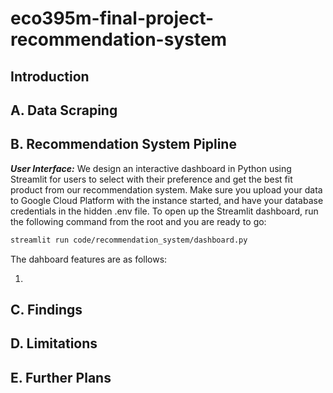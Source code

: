 # eco395m-final-project-recommendation-system
## Introduction
## A. Data Scraping
## B. Recommendation System Pipline
***User Interface:*** 
We design an interactive dashboard in Python using Streamlit for users to select with their preference and get the best fit product from our recommendation system. Make sure you upload your data to Google Cloud Platform with the instance started, and have your database credentials in the hidden .env file. To open up the Streamlit dashboard, run the following command from the root and you are ready to go:
```bash
streamlit run code/recommendation_system/dashboard.py 
```
The dahboard features are as follows:

1. 

## C. Findings
## D. Limitations
## E. Further Plans
